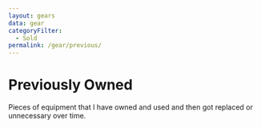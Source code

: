 ```yaml
---
layout: gears
data: gear
categoryFilter:
  - Sold
permalink: /gear/previous/
---
```


# Previously Owned

Pieces of equipment that I have owned and used and then got replaced or unnecessary over time.
